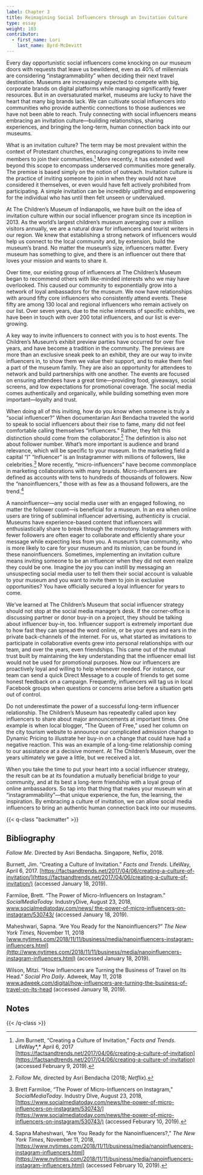 ```yaml
---
label: Chapter 3
title: Reimagining Social Influencers through an Invitation Culture
type: essay
weight: 103
contributor:
  - first_name: Lori 
    last_name: Byrd-McDevitt
---
```


Every day opportunistic social influencers come knocking on our museum doors with requests that leave us bewildered, even as 40% of millennials are considering “instagrammability” when deciding their next travel destination. Museums are increasingly expected to compete with big, corporate brands on digital platforms while managing significantly fewer resources. But in an oversaturated market, museums are lucky to have the heart that many big brands lack. We can cultivate social influencers into communities who provide authentic connections to those audiences we have not been able to reach. Truly connecting with social influencers means embracing an invitation culture—building relationships, sharing experiences, and bringing the long-term, human connection back into our museums.

What is an invitation culture? The term may be most prevalent within the context of Protestant churches, encouraging congregations to invite new members to join their communities.[^1] More recently, it has extended well beyond this scope to encompass underserved communities more generally. The premise is based simply on the notion of outreach. Invitation culture is the practice of inviting someone to join in when they would not have considered it themselves, or even would have felt actively prohibited from participating. A simple invitation can be incredibly uplifting and empowering for the individual who has until then felt unseen or undervalued.

At The Children’s Museum of Indianapolis, we have built on the idea of invitation culture within our social influencer program since its inception in 2013. As the world’s largest children’s museum averaging over a million visitors annually, we are a natural draw for influencers and tourist writers in our region. We knew that establishing a strong network of influencers would help us connect to the local community and, by extension, build the museum’s brand. No matter the museum’s size, influencers matter. Every museum has something to give, and there is an influencer out there that loves your mission and wants to share it.

Over time, our existing group of influencers at The Children’s Museum began to recommend others with like-minded interests who we may have overlooked. This caused our community to exponentially grow into a network of loyal ambassadors for the museum. We now have relationships with around fifty core influencers who consistently attend events. These fifty are among 130 local and regional influencers who remain actively on our list. Over seven years, due to the niche interests of specific exhibits, we have been in touch with over 200 total influencers, and our list is ever-growing.

A key way to invite influencers to connect with you is to host events. The Children’s Museum’s exhibit preview parties have occurred for over five years, and have become a tradition in the community. The previews are more than an exclusive sneak peek to an exhibit, they are our way to invite influencers in, to show them we value their support, and to make them feel a part of the museum family. They are also an opportunity for attendees to network and build partnerships with one another. The events are focused on ensuring attendees have a great time—providing food, giveaways, social screens, and low expectations for promotional coverage. The social media comes authentically and organically, while building something even more important—loyalty and trust.

When doing all of this inviting, how do you know when someone is truly a “social influencer?” When documentarian Asri Bendacha traveled the world to speak to social influencers about their rise to fame, many did not feel comfortable calling themselves “influencers.” Rather, they felt this distinction should come from the collaborator.[^2] The definition is also not about follower number. What’s more important is audience and brand relevance, which will be specific to your museum. In the marketing field a capital “I” “Influencer” is an Instagrammer with millions of followers, like celebrities.[^3] More recently, “micro-influencers” have become commonplace in marketing collaborations with many brands. Micro-influencers are defined as accounts with tens to hundreds of thousands of followers. Now the “nanoinfluencers,” those with as few as a thousand followers, are the trend.[^4]

A nanoinfluencer—any social media user with an engaged following, no matter the follower count—is beneficial for a museum. In an era when online users are tiring of subliminal influencer advertising, authenticity is crucial. Museums have experience-based content that influencers will enthusiastically share to break through the monotony. Instagrammers with fewer followers are often eager to collaborate and efficiently share your message while expecting less from you. A museum’s true community, who is more likely to care for your museum and its mission, can be found in these nanoinfluencers. Sometimes, implementing an invitation culture means inviting someone to be an influencer when they did not even realize they could be one. Imagine the joy you can instill by messaging an unsuspecting social media user to tell them their social account is valuable to your museum and you want to invite them to join in exclusive opportunities? You have officially secured a loyal influencer for years to come.

We’ve learned at The Children’s Museum that social influencer strategy should not stop at the social media manager’s desk. If the corner-office is discussing partner or donor buy-in on a project, they should be talking about influencer buy-in, too. Influencer support is extremely important due to how fast they can spread the word online, or be your eyes and ears in the private back-channels of the internet. For us, what started as invitations to participate in collaborative events grew into personal relationships with our team, and over the years, even friendships. This came out of the mutual trust built by maintaining the key understanding that the influencer email list would not be used for promotional purposes. Now our influencers are proactively loyal and willing to help whenever needed. For instance, our team can send a quick Direct Message to a couple of friends to get some honest feedback on a campaign. Frequently, influencers will tag us in local Facebook groups when questions or concerns arise before a situation gets out of control.

Do not underestimate the power of a successful long-term influencer relationship. The Children’s Museum has repeatedly called upon key influencers to share about major announcements at important times. One example is when local blogger, “The Queen of Free,” used her column on the city tourism website to announce our complicated admission change to Dynamic Pricing to illustrate her buy-in on a change that could have had a negative reaction. This was an example of a long-time relationship coming to our assistance at a decisive moment. At The Children’s Museum, over the years ultimately we gave a little, but we received a lot.

When you take the time to put your heart into a social influencer strategy, the result can be at its foundation a mutually beneficial bridge to your community, and at its best a long-term friendship with a loyal group of online ambassadors. So tap into that thing that makes your museum win at “instagrammability”—that unique experience, the fun, the learning, the inspiration. By embracing a culture of invitation, we can allow social media influencers to bring an authentic human connection back into our museums.

{{< q-class "backmatter" >}}

## Bibliography

*Follow Me.* Directed by Asri Bendacha. Singapore, Neflix, 2018. 

Burnett, Jim. “Creating a Culture of Invitation.” *Facts and Trends*. LifeWay, April 6, 2017. [https://factsandtrends.net/2017/04/06/creating-a-culture-of-invitation/](https://factsandtrends.net/2017/04/06/creating-a-culture-of-invitation/) (accessed January 18, 2019).

Farmiloe, Brett. “The Power of Micro-Influencers on Instagram.” *SocialMediaToday.* IndustryDive, August 23, 2018, [www.socialmediatoday.com/news/ the-power-of-micro-influencers-on-instagram/530743/](http://www.socialmediatoday.com/news/the-power-of-micro-influencers-on-instagram/530743/) (accessed January 18, 2019).

Maheshwari, Sapna. “Are You Ready for the Nanoinfluencers?” *The New York Times,* November 11, 2018 [www.nytimes.com/2018/11/11/business/media/nanoinfluencers-instagram-influencers.html](http://www.nytimes.com/2018/11/11/business/media/nanoinfluencers-instagram-influencers.html) (accessed January 18, 2019).

Wilson, Mitzi. “How Influencers are Turning the Business of Travel on Its Head.” *Social Pro Daily*. Adweek, May 11, 2018 [www.adweek.com/digital/how-influencers-are-turning-the-business-of- travel-on-its-head](http://www.adweek.com/digital/how-influencers-are-turning-the-business-of-travel-on-its-head) (accessed January 18, 2019).

## Notes

{{< /q-class >}}

[^1]: Jim Burnett, “Creating a Culture of Invitation,” *Facts and Trends*. LifeWay*,* April 6, 2017 [https://factsandtrends.net/2017/04/06/creating-a-culture-of-invitation](https://factsandtrends.net/2017/04/06/creating-a-culture-of-invitation) (accessed February 9, 2019).

[^2]: *Follow Me,* directed by Asri Bendacha (2018; *Netflix*).

[^3]: Brett Farmiloe, “The Power of Micro-Influencers on Instagram,” *SocialMediaToday*. Industry DIve, August 23, 2018, [https://www.socialmediatoday.com/news/the-power-of-micro-influencers-on-instagram/530743/](https://www.socialmediatoday.com/news/the-power-of-micro-influencers-on-instagram/530743/) (accessed Feburary 10, 2019).

[^4]: Sapna Maheshwari, “Are You Ready for the Nanoinfluencers?,” *The New York Times*, November 11, 2018, [https://www.nytimes.com/2018/11/11/business/media/nanoinfluencers-instagram-influencers.html](https://www.nytimes.com/2018/11/11/business/media/nanoinfluencers-instagram-influencers.html) (accessed February 10, 2019).

